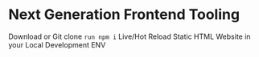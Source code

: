 # Next Generation Frontend Tooling
 Download or Git clone
``
run npm i
``
Live/Hot Reload Static HTML Website in your Local Development ENV
